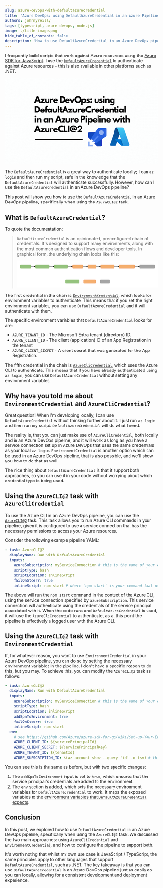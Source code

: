 ```yaml
---
slug: azure-devops-with-defaultazurecredential
title: 'Azure DevOps: using DefaultAzureCredential in an Azure Pipeline with AzureCLI@2'
authors: johnnyreilly
tags: [typescript, azure devops, node.js]
image: ./title-image.png
hide_table_of_contents: false
description: 'How to use DefaultAzureCredential in an Azure DevOps pipeline in the same way as you can locally.'
---
```


I frequently build scripts that work against Azure resources using the [Azure SDK for JavaScript](https://github.com/Azure/azure-sdk-for-js). I use the [`DefaultAzureCredential`](https://learn.microsoft.com/en-gb/dotnet/azure/sdk/authentication/credential-chains?tabs=dac#defaultazurecredential-overview) to authenticate against Azure resources - this is also available in other platforms such as .NET.

![title image reading "Azure DevOps: using DefaultAzureCredential in an Azure Pipeline with AzureCLI@2" with an Azure / Azure DevOps logos](title-image.png)

The `DefaultAzureCredential` is a great way to authenticate locally; I can `az login` and then run my script, safe in the knowledge that the `DefaultAzureCredential` will authenticate successfully. However, how can I use the `DefaultAzureCredential` in an Azure DevOps pipeline?

This post will show you how to use the `DefaultAzureCredential` in an Azure DevOps pipeline, specifically when using the `AzureCLI@2` task.

<!--truncate-->

## What is `DefaultAzureCredential`?

To quote the documentation:

> `DefaultAzureCredential` is an opinionated, preconfigured chain of credentials. It's designed to support many environments, along with the most common authentication flows and developer tools. In graphical form, the underlying chain looks like this:
>
> ![an image representing the various entries in the chain](defaultazurecredentialauthflow.svg)

The first credential in the chain is [`EnvironmentCredential`](https://learn.microsoft.com/en-us/dotnet/api/azure.identity.environmentcredential?view=azure-dotnet&preserve-view=true), which looks for environment variables to authenticate. This means that if you set the right environment variables, you can use `DefaultAzureCredential` and it will authenticate with them.

The specific environment variables that `DefaultAzureCredential` looks for are:

- `AZURE_TENANT_ID` - The Microsoft Entra tenant (directory) ID.
- `AZURE_CLIENT_ID` - The client (application) ID of an App Registration in the tenant.
- `AZURE_CLIENT_SECRET` - A client secret that was generated for the App Registration.

The fifth credential in the chain is [`AzureCliCredential`](https://learn.microsoft.com/en-us/dotnet/api/azure.identity.azureclicredential?view=azure-dotnet&preserve-view=true), which uses the Azure CLI to authenticate. This means that if you have already authenticated using `az login`, you can use `DefaultAzureCredential` without setting any environment variables.

## Why have you told me about `EnvironmentCredential` and `AzureCliCredential`?

Great question! When I'm developing locally, I can use `DefaultAzureCredential` without thinking further about it. I just run `az login` and then run my script. `DefaultAzureCredential` will do what I need.

The reality is, that you can just make use of `AzureCliCredential`, both locally and in an Azure DevOps pipeline, and it will work as long as you have a service connection set up in Azure DevOps that uses the same credentials as your local `az login`. `EnvironmentCredential` is another option which can be used in an Azure DevOps pipeline, that is also possible, and we'll show you how to do that as well.

The nice thing about `DefaultAzureCredential` is that it support both approaches, so you can use it in your code without worrying about which credential type is being used.

## Using the `AzureCLI@2` task with `AzureCliCredential`

To use the Azure CLI in an Azure DevOps pipeline, you can use the [`AzureCLI@2`](https://learn.microsoft.com/en-us/azure/devops/pipelines/tasks/reference/azure-cli-v2?view=azure-pipelines) task. This task allows you to run Azure CLI commands in your pipeline, given it is configured to use a service connection that has the necessary permissions to access your Azure resources.

Consider the following example pipeline YAML:

```yml
- task: AzureCLI@2
  displayName: Run with DefaultAzureCredential
  inputs:
    azureSubscription: myServiceConnection # this is the name of your Azure service connection in Azure DevOps
    scriptType: bash
    scriptLocation: inlineScript
    failOnStderr: true
    inlineScript: npm start # where `npm start` is your command that uses DefaultAzureCredential
```

The above will run the `npm start` command in the context of the Azure CLI, using the service connection specified by `azureSubscription`. This service connection will authenticate using the credentials of the service principal associated with it. When the code runs and `DefaultAzureCredential` is used, it will use the `AzureCliCredential` to authenticate, as at this point the pipeline is effectively a logged user with the Azure CLI.

## Using the `AzureCLI@2` task with `EnvironmentCredential`

If, for whatever reason, you want to use `EnvironmentCredential` in your Azure DevOps pipeline, you can do so by setting the necessary environment variables in the pipeline. I don't have a specific reason to do this, but you may. To achieve this, you can modify the `AzureCLI@2` task as follows:

```yml
- task: AzureCLI@2
  displayName: Run with DefaultAzureCredential
  inputs:
    azureSubscription: myServiceConnection # this is the name of your Azure service connection in Azure DevOps
    scriptType: bash
    scriptLocation: inlineScript
    addSpnToEnvironment: true
    failOnStderr: true
    inlineScript: npm start
  env:
    # see https://github.com/Azure/azure-sdk-for-go/wiki/Set-up-Your-Environment-for-Authentication#configure-defaultazurecredential
    AZURE_CLIENT_ID: ${servicePrincipalId}
    AZURE_CLIENT_SECRET: ${servicePrincipalKey}
    AZURE_TENANT_ID: ${tenantId}
    AZURE_SUBSCRIPTION_ID: $(az account show --query 'id' -o tsv) # this is optional and not necessary for DefaultAzureCredential to work
```

You can see this is the same as before, but with two specific changes:

1. The `addSpnToEnvironment` input is set to `true`, which ensures that the service principal's credentials are added to the environment.
2. The `env` section is added, which sets the necessary environment variables for `DefaultAzureCredential` to work. It maps the exposed variables to the [environment variables that `DefaultAzureCredential` expects](https://github.com/Azure/azure-sdk-for-net/blob/main/sdk/identity/Azure.Identity/README.md#environment-variables).

## Conclusion

In this post, we explored how to use `DefaultAzureCredential` in an Azure DevOps pipeline, specifically when using the `AzureCLI@2` task. We discussed the two main approaches: using `AzureCliCredential` and `EnvironmentCredential`, and how to configure the pipeline to support both.

It's worth noting that whilst my own use case is JavaScript / TypeScript, the same principles apply to other languages that support `DefaultAzureCredential`, such as .NET. The key takeaway is that you can use `DefaultAzureCredential` in an Azure DevOps pipeline just as easily as you can locally, allowing for a consistent development and deployment experience.
